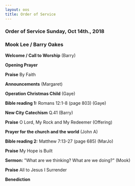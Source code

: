 ```yaml
---
layout: oos
title: Order of Service
---
```

### Order of Service Sunday, Oct 14th., 2018
### Mook Lee / Barry Oakes

**Welcome / Call to Worship**  (Barry)

**Opening Prayer**

**Praise**  By Faith

**Announcements** (Margaret)

**Operation Christmas Child** (Gaye)

**Bible reading 1:** Romans 12:1-8 (page 803) (Gaye)

**New City Catechism** Q.41 (Barry)

**Praise** O Lord, My Rock and My Redeemer (Offering)

**Prayer for the church and the world** (John A)

**Bible reading 2:** Matthew 7:13-27 (page 685) (MarJo)

**Praise** My Hope is Built

**Sermon:**  "What are we thinking? What are we doing?" (Mook)

**Praise** All to Jesus I Surrender

**Benediction** 
